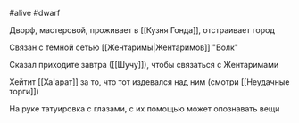 #alive #dwarf

Дворф, мастеровой, проживает в [[Кузня Гонда]], отстраивает город

Связан с темной сетью [[Жентаримы|Жентаримов]] "Волк"

Сказал приходите завтра ([[Шучу]]), чтобы связаться с Жентаримами

Хейтит [[Ха'арат]] за то, что тот издевался над ним (смотри [[Неудачные торги]])

На руке татуировка с глазами, с их помощью может опознавать вещи
